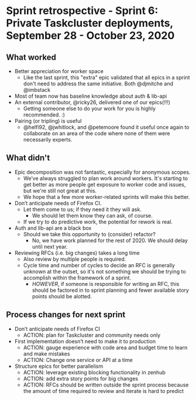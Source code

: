 # Sprint retrospective - Sprint 6: Private Taskcluster deployments, September 28 - October 23, 2020

## What worked
* Better appreciation for worker space
  * Like the last sprint, this "extra" epic validated that all epics in a sprint don't need to address the same initiative. Both @djmitche and @imbstack
* Most of team now has baseline knowledge about auth & lib-api
* An external contributor, @ricky26, delivered one of our epics(!!!)
  * Getting someone else to do your work for you is highly recommended. :)
* Pairing (or tripling) is useful
  * @helfi92, @jwhitlock, and @petemoore found it useful once again to collaborate on an area of the code where none of them were necessarily experts.

## What didn't
* Epic decomposition was not fantastic, especially for anonymous scopes.
  * We’ve always struggled to plan work around workers. It's starting to get better as more people get exposure to worker code and issues, but we're still not great at this.
  * We hope that a few more worker-related sprints will make this better.
* Don’t anticipate needs of Firefox CI.
  * Let them come to us; if they need it they will ask.
    * We should let them know they can ask, of course.
  * If we try to do predictive work, the potential for rework is real.
* Auth and lib-api are a black box
  * Should we take this opportunity to (consider) refactor?
    * No, we have work planned for the rest of 2020. We should delay until next year.
* Reviewing RFCs (i.e. big changes) takes a long time
  * Also review by multiple people is required.
  * Cycle time and number of cycles to decide an RFC is generally unknown at the outset, so it's not something we should be trying to accomplish within the framework of a sprint.
    * *HOWEVER*, if someone is responsible for writing an RFC, this should be factored in to sprint planning and fewer available story points should be alotted.

## Process changes for next sprint
* Don’t anticipate needs of Firefox CI
  * ACTION: plan for Taskcluster and community needs only
* First implementation doesn’t need to make it to production
  * ACTION: gauge experience with code area and budget time to learn and make mistakes
  * ACTION: Change one service or API at a time
* Structure epics for better parallelism
  * ACTION: leverage existing blocking functionality in zenhub
  * ACTION: add extra story points for big changes
  * ACTION: RFCs should be written outside the sprint process because the amount of time required to review and iterate is hard to predict